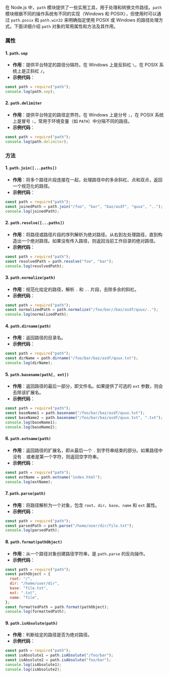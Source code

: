 在 Node.js 中，`path` 模块提供了一些实用工具，用于处理和转换文件路径。`path` 模块根据不同的操作系统有不同的实现（Windows 和 POSIX），但使用时可以通过 `path.posix` 和 `path.win32` 来明确指定使用 POSIX 或 Windows 的路径处理方式。下面详细介绍 `path` 对象的常用属性和方法及其作用。

### 属性

#### 1. `path.sep`

- **作用**：提供平台特定的路径分隔符。在 Windows 上是反斜杠 `\`，在 POSIX 系统上是正斜杠 `/`。
- **示例代码**：

```javascript
const path = require("path");
console.log(path.sep);
```

#### 2. `path.delimiter`

- **作用**：提供平台特定的路径定界符。在 Windows 上是分号 `;`，在 POSIX 系统上是冒号 `:`，常用于环境变量（如 `PATH`）中分隔不同的路径。
- **示例代码**：

```javascript
const path = require("path");
console.log(path.delimiter);
```

### 方法

#### 1. `path.join([...paths])`

- **作用**：将多个路径片段连接在一起，处理路径中的多余斜杠、点和双点，返回一个规范化的路径。
- **示例代码**：

```javascript
const path = require("path");
const joinedPath = path.join("/foo", "bar", "baz/asdf", "quux", "..");
console.log(joinedPath);
```

#### 2. `path.resolve([...paths])`

- **作用**：将路径或路径片段的序列解析为绝对路径。从右到左处理路径，直到构造出一个绝对路径。如果没有传入路径，则返回当前工作目录的绝对路径。
- **示例代码**：

```javascript
const path = require("path");
const resolvedPath = path.resolve("foo", "bar");
console.log(resolvedPath);
```

#### 3. `path.normalize(path)`

- **作用**：规范化给定的路径，解析 `.` 和 `..` 片段，去除多余的斜杠。
- **示例代码**：

```javascript
const path = require("path");
const normalizedPath = path.normalize("/foo/bar//baz/asdf/quux/..");
console.log(normalizedPath);
```

#### 4. `path.dirname(path)`

- **作用**：返回路径的目录名。
- **示例代码**：

```javascript
const path = require("path");
const dirName = path.dirname("/foo/bar/baz/asdf/quux.txt");
console.log(dirName);
```

#### 5. `path.basename(path[, ext])`

- **作用**：返回路径的最后一部分，即文件名。如果提供了可选的 `ext` 参数，则会去除该扩展名。
- **示例代码**：

```javascript
const path = require("path");
const baseName1 = path.basename("/foo/bar/baz/asdf/quux.txt");
const baseName2 = path.basename("/foo/bar/baz/asdf/quux.txt", ".txt");
console.log(baseName1);
console.log(baseName2);
```

#### 6. `path.extname(path)`

- **作用**：返回路径的扩展名，即从最后一个 `.` 到字符串结束的部分。如果路径中没有 `.` 或者是第一个字符，则返回空字符串。
- **示例代码**：

```javascript
const path = require("path");
const extName = path.extname("index.html");
console.log(extName);
```

#### 7. `path.parse(path)`

- **作用**：将路径解析为一个对象，包含 `root`、`dir`、`base`、`name` 和 `ext` 属性。
- **示例代码**：

```javascript
const path = require("path");
const parsedPath = path.parse("/home/user/dir/file.txt");
console.log(parsedPath);
```

#### 8. `path.format(pathObject)`

- **作用**：从一个路径对象创建路径字符串，是 `path.parse` 的反向操作。
- **示例代码**：

```javascript
const path = require("path");
const pathObject = {
  root: "/",
  dir: "/home/user/dir",
  base: "file.txt",
  ext: ".txt",
  name: "file",
};
const formattedPath = path.format(pathObject);
console.log(formattedPath);
```

#### 9. `path.isAbsolute(path)`

- **作用**：判断给定的路径是否为绝对路径。
- **示例代码**：

```javascript
const path = require("path");
const isAbsolute1 = path.isAbsolute("/foo/bar");
const isAbsolute2 = path.isAbsolute("foo/bar");
console.log(isAbsolute1);
console.log(isAbsolute2);
```
